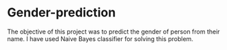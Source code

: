 # Gender-prediction
The objective of this project was to predict the gender of person from their name. I have used Naive Bayes classifier for solving this problem. 
